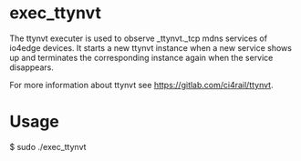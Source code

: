 # exec_ttynvt

The ttynvt executer is used to observe _ttynvt._tcp mdns services of io4edge devices. It starts a new ttynvt instance when a new service shows up and terminates the corresponding instance again when the service disappears.

For more information about ttynvt see https://gitlab.com/ci4rail/ttynvt.

# Usage

$ sudo ./exec_ttynvt <major-driver-number>

